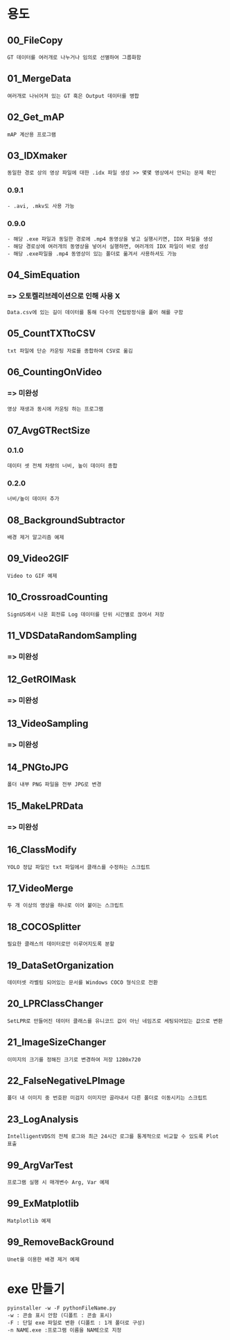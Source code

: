 # 용도

## 00_FileCopy
    GT 데이터를 여러개로 나누거나 임의로 선별하여 그룹화함

## 01_MergeData
    여러개로 나뉘어져 있는 GT 혹은 Output 데이터를 병합

## 02_Get_mAP
    mAP 계산용 프로그램

## 03_IDXmaker
    동일한 경로 상의 영상 파일에 대한 .idx 파일 생성 >> 몇몇 영상에서 안되는 문제 확인

### 0.9.1
    - .avi, .mkv도 사용 가능

### 0.9.0
    - 해당 .exe 파일과 동일한 경로에 .mp4 동영상을 넣고 실행시키면, IDX 파일을 생성
    - 해당 경로상에 여러개의 동영상을 넣어서 실행하면, 여러개의 IDX 파일이 바로 생성
    - 해당 .exe파일을 .mp4 동영상이 있는 폴더로 옮겨서 사용하셔도 가능

## 04_SimEquation
### => 오토켈리브레이션으로 인해 사용 X
    Data.csv에 있는 길이 데이터를 통해 다수의 연립방정식을 풀어 해를 구함
    
## 05_CountTXTtoCSV
    txt 파일에 단순 카운팅 자료를 종합하여 CSV로 옮김

## 06_CountingOnVideo
### => 미완성
    영상 재생과 동시에 카운팅 하는 프로그램

## 07_AvgGTRectSize
### 0.1.0
    데이터 셋 전체 차량의 너비, 높이 데이터 종합
### 0.2.0
    너비/높이 데이터 추가

## 08_BackgroundSubtractor
    배경 제거 알고리즘 예제

## 09_Video2GIF
    Video to GIF 예제

## 10_CrossroadCounting
    SignUS에서 나온 회전류 Log 데이터를 단위 시간별로 끊어서 저장

## 11_VDSDataRandomSampling
### => 미완성

## 12_GetROIMask
### => 미완성

## 13_VideoSampling
### => 미완성

## 14_PNGtoJPG
    폴더 내부 PNG 파일을 전부 JPG로 변경

## 15_MakeLPRData
### => 미완성

## 16_ClassModify
    YOLO 정답 파일인 txt 파일에서 클래스를 수정하는 스크립트

## 17_VideoMerge
    두 개 이상의 영상을 하나로 이어 붙이는 스크립트

## 18_COCOSplitter
    필요한 클래스의 데이터로만 이루어지도록 분할

## 19_DataSetOrganization
    데이터셋 라벨링 되어있는 문서를 Windows COCO 형식으로 전환

## 20_LPRClassChanger
    SetLPR로 만들어진 데이터 클래스를 유니코드 값이 아닌 네임즈로 세팅되어있는 값으로 변환

## 21_ImageSizeChanger
    이미지의 크기를 정해진 크기로 변경하여 저장 1280x720

## 22_FalseNegativeLPImage
    폴더 내 이미지 중 번호판 미검지 이미지만 골라내서 다른 폴더로 이동시키는 스크립트

## 23_LogAnalysis
    IntelligentVDS의 전체 로그와 최근 24시간 로그를 통계적으로 비교할 수 있도록 Plot 표출

## 99_ArgVarTest
    프로그램 실행 시 매개변수 Arg, Var 예제

## 99_ExMatplotlib
    Matplotlib 예제

## 99_RemoveBackGround
    Unet을 이용한 배경 제거 예제

# exe 만들기
    pyinstaller -w -F pythonFileName.py
    -w : 콘솔 표시 안함 (디폴트 : 콘솔 표시)
    -F : 단일 exe 파일로 변환 (디폴트 : 1개 폴더로 구성)
    -n NAME.exe :프로그램 이름을 NAME으로 지정
